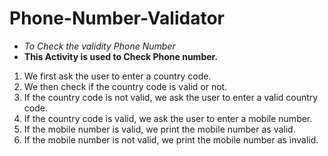 # Phone-Number-Validator
* *To Check the validity Phone Number*
*  **This Activity is used to Check Phone number.**
1. We first ask the user to enter a country code.
2. We then check if the country code is valid or not.
3. If the country code is not valid, we ask the user to enter a valid country code.
4. If the country code is valid, we ask the user to enter a mobile number.
5. If the mobile number is valid, we print the mobile number as valid.
6. If the mobile number is not valid, we print the mobile number as invalid.


